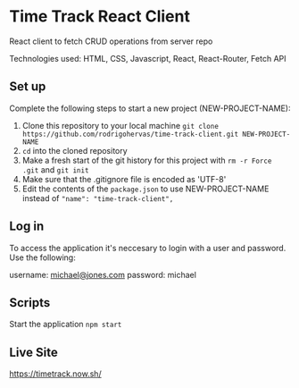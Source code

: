 # Time Track React Client

React client to fetch CRUD operations from server repo

Technologies used: HTML, CSS, Javascript, React, React-Router, Fetch API


## Set up

Complete the following steps to start a new project (NEW-PROJECT-NAME):

1. Clone this repository to your local machine `git clone https://github.com/rodrigohervas/time-track-client.git NEW-PROJECT-NAME`
2. `cd` into the cloned repository
3. Make a fresh start of the git history for this project with `rm -r Force .git` and `git init`
4. Make sure that the .gitignore file is encoded as 'UTF-8'
5. Edit the contents of the `package.json` to use NEW-PROJECT-NAME instead of `"name": "time-track-client",`

## Log in

To access the application it's neccesary to login with a user and password. Use the following:

username: michael@jones.com
password: michael

## Scripts

Start the application `npm start`

## Live Site

https://timetrack.now.sh/
